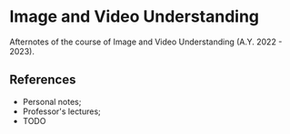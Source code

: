 # Image and Video Understanding
Afternotes of the course of Image and Video Understanding (A.Y. 2022 - 2023).
## References
- Personal notes;
- Professor's lectures;
- TODO